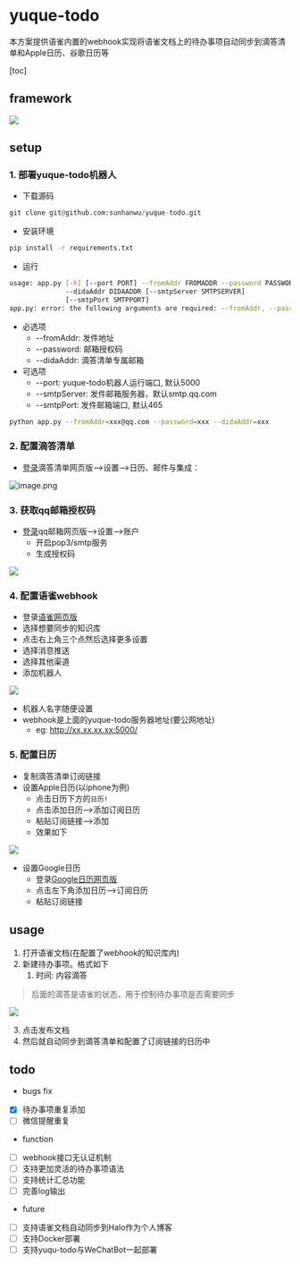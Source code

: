 # yuque-todo

本方案提供语雀内置的webhook实现将语雀文档上的待办事项自动同步到滴答清单和Apple日历、谷歌日历等

[toc]



## framework
![](https://ipic-picgo.oss-cn-beijing.aliyuncs.com/20221117010937.png)
## setup
### 1. 部署yuque-todo机器人

- 下载源码
```python
git clone git@github.com:sunhanwu/yuque-todo.git
```

- 安装环境
```bash
pip install -r requirements.txt
```

- 运行
```bash
usage: app.py [-h] [--port PORT] --fromAddr FROMADDR --password PASSWORD
              --didaAddr DIDAADDR [--smtpServer SMTPSERVER]
              [--smtpPort SMTPPORT]
app.py: error: the following arguments are required: --fromAddr, --password, --didaAddr
```

   - 必选项
      - --fromAddr: 发件地址
      - --password: 邮箱授权码
      - --didaAddr: 滴答清单专属邮箱
   - 可选项
      - --port: yuque-todo机器人运行端口, 默认5000
      - --smtpServer: 发件邮箱服务器，默认smtp.qq.com
      - --smtpPort: 发件邮箱端口, 默认465
```bash
python app.py --fromAddr=xxx@qq.com --password=xxx --didaAddr=xxx
```
### 2. 配置滴答清单

- [登录](https://dida365.com/webapp/#settings/subscribe)滴答清单网页版-->设置-->日历、邮件与集成：

![image.png](https://ipic-picgo.oss-cn-beijing.aliyuncs.com/20220627110042.png)

### 3. 获取qq邮箱授权码

- [登录](https://mail.qq.com/)qq邮箱网页版-->设置-->账户
   - 开启pop3/smtp服务
   - 生成授权码

![](https://ipic-picgo.oss-cn-beijing.aliyuncs.com/20220627110153.png)
### 4. 配置语雀webhook

- 登录[语雀网页版](https://www.yuque.com/dashboard)
- 选择想要同步的知识库
- 点击右上角三个点然后选择更多设置
- 选择消息推送
- 选择其他渠道
- 添加机器人

![](https://ipic-picgo.oss-cn-beijing.aliyuncs.com/20220627110208.png)

- 机器人名字随便设置
- webhook是上面的yuque-todo服务器地址(要公网地址)
   - eg: http://xx.xx.xx.xx:5000/
### 5. 配置日历

- 复制滴答清单订阅链接
- 设置Apple日历(以iphone为例)
   - 点击日历下方的`日历!`
   - 点击添加日历-->添加订阅日历
   - 粘贴订阅链接-->添加
   - 效果如下

![](https://ipic-picgo.oss-cn-beijing.aliyuncs.com/20220627110221.png)

- 设置Google日历
   - 登录[Google日历网页版](https://calendar.google.com/calendar/u/0/r?pli=1)
   - 点击左下角添加日历-->订阅日历
   - 粘贴订阅链接
## usage

1. 打开语雀文档(在配置了webhook的知识库内)
1. 新建待办事项。格式如下
   1. 时间: 内容滴答
> 后面的滴答是语雀的状态，用于控制待办事项是否需要同步

![](https://ipic-picgo.oss-cn-beijing.aliyuncs.com/20220627110243.png)

3. 点击发布文档
4. 然后就自动同步到滴答清单和配置了订阅链接的日历中

## todo

+ bugs fix
+ [x] 待办事项重复添加
+ [ ] 微信提醒重复
+ function
+ [ ] webhook接口无认证机制
+ [ ] 支持更加灵活的待办事项语法
+ [ ] 支持统计汇总功能
+ [ ] 完善log输出
+ future
+ [ ] 支持语雀文档自动同步到Halo作为个人博客
+ [ ] 支持Docker部署
+ [ ] 支持yuqu-todo与WeChatBot一起部署

